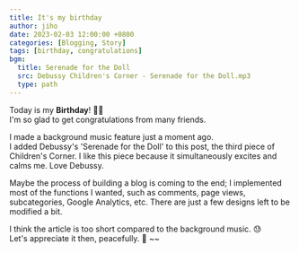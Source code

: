 ```yaml
---
title: It's my birthday
author: jiho
date: 2023-02-03 12:00:00 +0800
categories: [Blogging, Story]
tags: [birthday, congratulations]
bgm:
  title: Serenade for the Doll
  src: Debussy Children's Corner - Serenade for the Doll.mp3
  type: path
---
```


Today is my **Birthday**! 🎈🎉<br>
I'm so glad to get congratulations from many friends.

I made a background music feature just a moment ago. <br>
I added Debussy's 'Serenade for the Doll' to this post, the third piece of Children's Corner.
I like this piece because it simultaneously excites and calms me. Love Debussy.

Maybe the process of building a blog is coming to the end; I implemented most of the functions I wanted, such as
comments, page views, subcategories, Google Analytics, etc. There are just a few designs left to be modified a bit.

I think the article is too short compared to the background music. 😓 <br>
Let's appreciate it then, peacefully. 🎹 ~~
